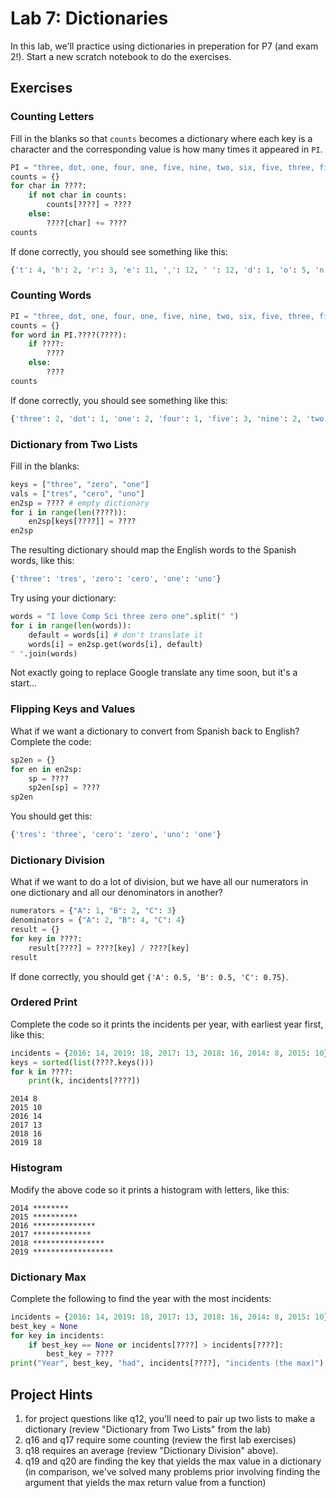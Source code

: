 # Lab 7: Dictionaries

In this lab, we'll practice using dictionaries in preperation for P7
(and exam 2!).  Start a new scratch notebook to do the exercises.

## Exercises

### Counting Letters

Fill in the blanks so that `counts` becomes a dictionary where each
key is a character and the corresponding value is how many times it
appeared in `PI`.

```python
PI = "three, dot, one, four, one, five, nine, two, six, five, three, five, nine"
counts = {}
for char in ????:
    if not char in counts:
        counts[????] = ????
    else:
        ????[char] += ????
counts
```

If done correctly, you should see something like this:

```python
{'t': 4, 'h': 2, 'r': 3, 'e': 11, ',': 12, ' ': 12, 'd': 1, 'o': 5, 'n': 6, 'f': 4, 'u': 1, 'i': 6, 'v': 3, 'w': 1, 's': 1, 'x': 1}
```

### Counting Words

```python
PI = "three, dot, one, four, one, five, nine, two, six, five, three, five, nine"
counts = {}
for word in PI.????(????):
    if ????:
        ????
    else:
        ????
counts
```

If done correctly, you should see something like this:

```python
{'three': 2, 'dot': 1, 'one': 2, 'four': 1, 'five': 3, 'nine': 2, 'two': 1, 'six': 1}
```

### Dictionary from Two Lists

Fill in the blanks:

```python
keys = ["three", "zero", "one"]
vals = ["tres", "cero", "uno"]
en2sp = ???? # empty dictionary
for i in range(len(????)):
    en2sp[keys[????]] = ????
en2sp
```

The resulting dictionary should map the English words to the Spanish
words, like this:

```python
{'three': 'tres', 'zero': 'cero', 'one': 'uno'}
```

Try using your dictionary:

```python
words = "I love Comp Sci three zero one".split(" ")
for i in range(len(words)):
    default = words[i] # don't translate it
    words[i] = en2sp.get(words[i], default)
" ".join(words)
```

Not exactly going to replace Google translate any time soon, but it's
a start...

### Flipping Keys and Values

What if we want a dictionary to convert from Spanish back to English?
Complete the code:

```python
sp2en = {}
for en in en2sp:
    sp = ????
    sp2en[sp] = ????
sp2en
```

You should get this:

```python
{'tres': 'three', 'cero': 'zero', 'uno': 'one'}
```

### Dictionary Division

What if we want to do a lot of division, but we have all our
numerators in one dictionary and all our denominators in another?

```python
numerators = {"A": 1, "B": 2, "C": 3}
denominators = {"A": 2, "B": 4, "C": 4}
result = {}
for key in ????:
    result[????] = ????[key] / ????[key]
result
````

If done correctly, you should get `{'A': 0.5, 'B': 0.5, 'C': 0.75}`.

### Ordered Print

Complete the code so it prints the incidents per year, with earliest
year first, like this:

```python
incidents = {2016: 14, 2019: 18, 2017: 13, 2018: 16, 2014: 8, 2015: 10}
keys = sorted(list(????.keys()))
for k in ????:
    print(k, incidents[????])
```

```
2014 8
2015 10
2016 14
2017 13
2018 16
2019 18
```

### Histogram

Modify the above code so it prints a histogram with letters, like this:

```
2014 ********
2015 **********
2016 **************
2017 *************
2018 ****************
2019 ******************
```

### Dictionary Max

Complete the following to find the year with the most incidents:

```python
incidents = {2016: 14, 2019: 18, 2017: 13, 2018: 16, 2014: 8, 2015: 10}
best_key = None
for key in incidents:
    if best_key == None or incidents[????] > incidents[????]:
        best_key = ????
print("Year", best_key, "had", incidents[????], "incidents (the max)")
```

## Project Hints

1. for project questions like q12, you'll need to pair up two lists to make a dictionary (review "Dictionary from Two Lists" from the lab)
2. q16 and q17 require some counting (review the first lab exercises)
3. q18  requires an average (review "Dictionary Division" above).
4. q19 and q20 are finding the key that yields the max value in a dictionary (in comparison, we've solved many problems prior involving finding the argument that yields the max return value from a function)
